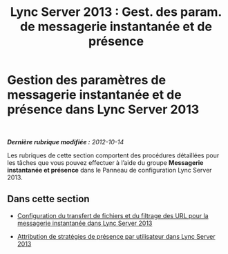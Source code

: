 ﻿---
title: "Lync Server 2013 : Gest. des param. de messagerie instantanée et de présence"
TOCTitle: Gestion des paramètres de messagerie instantanée et de présence
ms:assetid: a01b8384-16a1-41b5-a00a-fdb9afb5aa88
ms:mtpsurl: https://technet.microsoft.com/fr-fr/library/Gg182558(v=OCS.15)
ms:contentKeyID: 49298388
ms.date: 05/20/2016
mtps_version: v=OCS.15
ms.translationtype: HT
---

# Gestion des paramètres de messagerie instantanée et de présence dans Lync Server 2013

 

_**Dernière rubrique modifiée :** 2012-10-14_

Les rubriques de cette section comportent des procédures détaillées pour les tâches que vous pouvez effectuer à l’aide du groupe **Messagerie instantanée et présence** dans le Panneau de configuration Lync Server 2013.

## Dans cette section

  - [Configuration du transfert de fichiers et du filtrage des URL pour la messagerie instantanée dans Lync Server 2013](lync-server-2013-configuring-file-transfer-and-url-filtering-for-instant-messaging-im.md)

  - [Attribution de stratégies de présence par utilisateur dans Lync Server 2013](lync-server-2013-assigning-per-user-presence-policies.md)


